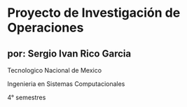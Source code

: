 # Proyecto de Investigación de Operaciones



## por: Sergio Ivan Rico Garcia

Tecnologico Nacional de Mexico 

Ingenieria en Sistemas Computacionales

4° semestres 

